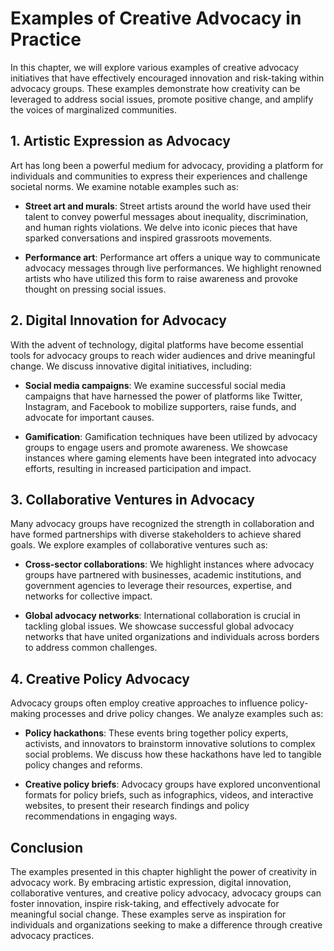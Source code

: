 Examples of Creative Advocacy in Practice
==================================================

In this chapter, we will explore various examples of creative advocacy initiatives that have effectively encouraged innovation and risk-taking within advocacy groups. These examples demonstrate how creativity can be leveraged to address social issues, promote positive change, and amplify the voices of marginalized communities.

1\. Artistic Expression as Advocacy
----------------------------------

Art has long been a powerful medium for advocacy, providing a platform for individuals and communities to express their experiences and challenge societal norms. We examine notable examples such as:

* **Street art and murals**: Street artists around the world have used their talent to convey powerful messages about inequality, discrimination, and human rights violations. We delve into iconic pieces that have sparked conversations and inspired grassroots movements.

* **Performance art**: Performance art offers a unique way to communicate advocacy messages through live performances. We highlight renowned artists who have utilized this form to raise awareness and provoke thought on pressing social issues.

2\. Digital Innovation for Advocacy
----------------------------------

With the advent of technology, digital platforms have become essential tools for advocacy groups to reach wider audiences and drive meaningful change. We discuss innovative digital initiatives, including:

* **Social media campaigns**: We examine successful social media campaigns that have harnessed the power of platforms like Twitter, Instagram, and Facebook to mobilize supporters, raise funds, and advocate for important causes.

* **Gamification**: Gamification techniques have been utilized by advocacy groups to engage users and promote awareness. We showcase instances where gaming elements have been integrated into advocacy efforts, resulting in increased participation and impact.

3\. Collaborative Ventures in Advocacy
-------------------------------------

Many advocacy groups have recognized the strength in collaboration and have formed partnerships with diverse stakeholders to achieve shared goals. We explore examples of collaborative ventures such as:

* **Cross-sector collaborations**: We highlight instances where advocacy groups have partnered with businesses, academic institutions, and government agencies to leverage their resources, expertise, and networks for collective impact.

* **Global advocacy networks**: International collaboration is crucial in tackling global issues. We showcase successful global advocacy networks that have united organizations and individuals across borders to address common challenges.

4\. Creative Policy Advocacy
---------------------------

Advocacy groups often employ creative approaches to influence policy-making processes and drive policy changes. We analyze examples such as:

* **Policy hackathons**: These events bring together policy experts, activists, and innovators to brainstorm innovative solutions to complex social problems. We discuss how these hackathons have led to tangible policy changes and reforms.

* **Creative policy briefs**: Advocacy groups have explored unconventional formats for policy briefs, such as infographics, videos, and interactive websites, to present their research findings and policy recommendations in engaging ways.

Conclusion
----------

The examples presented in this chapter highlight the power of creativity in advocacy work. By embracing artistic expression, digital innovation, collaborative ventures, and creative policy advocacy, advocacy groups can foster innovation, inspire risk-taking, and effectively advocate for meaningful social change. These examples serve as inspiration for individuals and organizations seeking to make a difference through creative advocacy practices.

